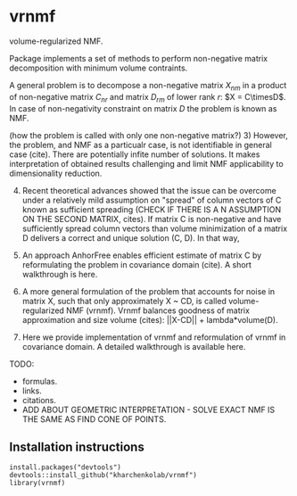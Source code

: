 # vrnmf
volume-regularized NMF.

Package implements a set of methods to perform non-negative matrix decomposition with minimum volume contraints. 

A general problem is to decompose a non-negative matrix $X_{nm}$ in a product of non-negative matrix $C_{nr}$ and matrix $D_{rm}$ of lower rank $r$: $X = C\timesD$. In case of non-negativity constraint on matrix $D$ the problem is known as NMF.

(how the problem is called with only one non-negative matrix?)
3) However, the problem, and NMF as a particualr case, is not identifiable in general case (cite). There are potentially infite number of solutions. It makes interpretation of obtained results challenging and limit NMF applicability to dimensionality reduction.

4) Recent theoretical advances showed that the issue can be overcome under a relatively mild assumption on "spread" of column vectors of C known as sufficient spreading (CHECK IF THERE IS A N ASSUMPTION ON THE SECOND MATRIX, cites). If matrix C is non-negative and have sufficiently spread column vectors than volume minimization of a matrix D delivers a correct and unique solution (C, D). In that way,

5) An approach AnhorFree enables efficient estimate of matrix C by reformulating the problem in covariance domain (cite). A short walkthrough is here.

6) A more general formulation of the problem that accounts for noise in matrix X, such that only approximately X ~ CD, is called volume-regularized NMF (vrnmf). Vrnmf balances goodness of matrix approximation and size volume (cites):
||X-CD|| + lambda*volume(D).

7) Here we provide implementation of vrnmf and reformulation of vrnmf in covariance domain. A detailed walkthrough is available here.

TODO:
- formulas.
- links.
- citations.
- ADD ABOUT GEOMETRIC INTERPRETATION - SOLVE EXACT NMF IS THE SAME AS FIND CONE OF POINTS.

## Installation instructions

```{r setup}
install.packages("devtools")
devtools::install_github("kharchenkolab/vrnmf")
library(vrnmf)
```